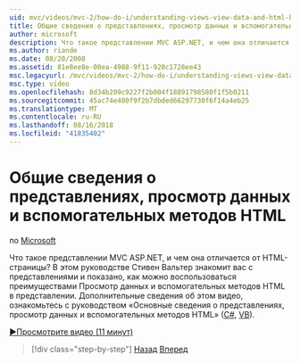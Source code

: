 ```yaml
---
uid: mvc/videos/mvc-2/how-do-i/understanding-views-view-data-and-html-helpers
title: Общие сведения о представлениях, просмотр данных и вспомогательных методов HTML | Документация Майкрософт
author: microsoft
description: Что такое представлении MVC ASP.NET, и чем она отличается от HTML-страницы? В этом руководстве Стивен Вальтер знакомит вас с представлениями и демонстрирует, как можно t...
ms.author: riande
ms.date: 08/20/2008
ms.assetid: 81e8ee8e-00ea-4988-9f11-920c1728ee43
msc.legacyurl: /mvc/videos/mvc-2/how-do-i/understanding-views-view-data-and-html-helpers
msc.type: video
ms.openlocfilehash: 8d34b209c9227f2b004f18891798580f1f5b0211
ms.sourcegitcommit: 45ac74e400f9f2b7dbded66297730f6f14a4eb25
ms.translationtype: MT
ms.contentlocale: ru-RU
ms.lasthandoff: 08/16/2018
ms.locfileid: "41835402"
---
```

<a name="understanding-views-view-data-and-html-helpers"></a>Общие сведения о представлениях, просмотр данных и вспомогательных методов HTML
====================
по [Microsoft](https://github.com/microsoft)

Что такое представлении MVC ASP.NET, и чем она отличается от HTML-страницы? В этом руководстве Стивен Вальтер знакомит вас с представлениями и показано, как можно воспользоваться преимуществами Просмотр данных и вспомогательных методов HTML в представлении. Дополнительные сведения об этом видео, ознакомьтесь с руководством «Основные сведения о представлениях, просмотр данных и вспомогательных методов HTML» ([C#](../../../overview/older-versions-1/views/asp-net-mvc-views-overview-cs.md), [VB](../../../overview/older-versions-1/views/asp-net-mvc-views-overview-vb.md)).

[&#9654;Просмотрите видео (11 минут)](https://channel9.msdn.com/Blogs/ASP-NET-Site-Videos/understanding-views-view-data-and-html-helpers)

> [!div class="step-by-step"]
> [Назад](understanding-controllers-controller-actions-and-action-results.md)
> [Вперед](an-introduction-to-url-routing.md)
